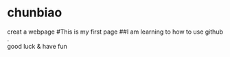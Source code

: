 # chunbiao
creat a webpage 
#This is my first page 
##I am learning to how to use github .    
good luck & have fun  
